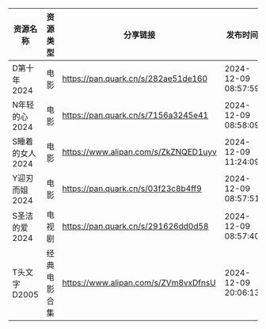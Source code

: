 | 资源名称       | 资源类型   | 分享链接                                 | 发布时间                |
| ---------- | ------ | ------------------------------------ | ------------------- |
| D第十年2024   | 电影     | https://pan.quark.cn/s/282ae51de160  | 2024-12-09 08:57:59 |
| N年轻的心2024  | 电影     | https://pan.quark.cn/s/7156a3245e41  | 2024-12-09 08:58:09 |
| S睡着的女人2024 | 电影     | https://www.alipan.com/s/ZkZNQED1uyv | 2024-12-09 11:24:09 |
| Y迎刃而姐2024  | 电影     | https://pan.quark.cn/s/03f23c8b4ff9  | 2024-12-09 08:57:51 |
| S圣洁的爱2024  | 电视剧    | https://pan.quark.cn/s/291626dd0d58  | 2024-12-09 08:57:40 |
| T头文字D2005  | 经典电影合集 | https://www.alipan.com/s/ZVm8vxDfnsU | 2024-12-09 20:06:13 |
